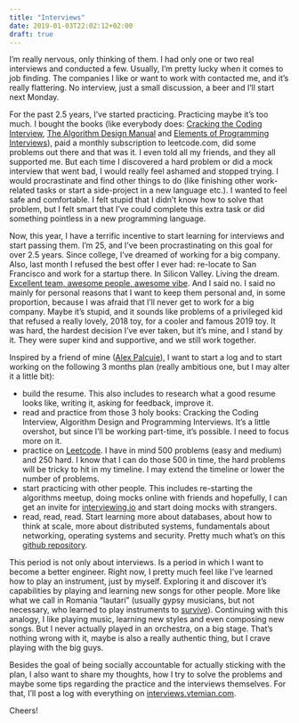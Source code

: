```yaml
---
title: "Interviews"
date: 2019-01-03T22:02:12+02:00
draft: true
---
```


I’m really nervous, only thinking of them. I had only one or two real interviews and conducted a few. Usually, I’m pretty lucky when it comes to job finding. The companies I like or want to work with contacted me, and it’s really flattering. No interview, just a small discussion, a beer and I’ll start next Monday.

For the past 2.5 years, I’ve started practicing. Practicing maybe it’s too much. I bought the books (like everybody does: [Cracking the Coding Interview](https://www.amazon.com/0984782850-983056789626-Cracking-Coding-Interview/dp/B07F16D3BG/ref=pd_lpo_sbs_14_t_1?_encoding=UTF8&psc=1&refRID=RD27GF1B4JP3R14XH98M), [The Algorithm Design Manual](https://www.amazon.com/Algorithm-Design-Manual-Steven-Skiena/dp/1849967202/ref=sr_1_2?ie=UTF8&qid=1546546500&sr=8-2&keywords=Algorithm+Design) and [Elements of Programming Interviews](https://www.amazon.com/Elements-Programming-Interviews-Questions-Tsung-Hsien/dp/B00C7F0V3W/ref=sr_1_6?ie=UTF8&qid=1546546537&sr=8-6&keywords=elements+of+Programming+Interviews)), paid a monthly subscription to leetcode.com, did some problems out there and that was it. I even told all my friends, and they all supported me. But each time I discovered a hard problem or did a mock interview that went bad, I would really feel ashamed and stopped trying. I would procrastinate and find other things to do (like finishing other work-related tasks or start a side-project in a new language etc.).
I wanted to feel safe and comfortable. I felt stupid that I didn’t know how to solve that problem, but I felt smart that I’ve could complete this extra task or did something pointless in a new programming language.

Now, this year, I have a terrific incentive to start learning for interviews and start passing them. I’m 25, and I’ve been procrastinating on this goal for over 2.5 years. Since college, I’ve dreamed of working for a big company. Also, last month I refused the best offer I ever had: re-locate to San Francisco and work for a startup there. In Silicon Valley. Living the dream. [Excellent team, awesome people, awesome vibe](https://gorgias.io/). And I said no. I said no mainly for personal reasons that I want to keep them personal and, in some proportion, because I was afraid that I’ll never get to work for a big company. Maybe it’s stupid, and it sounds like problems of a privileged kid that refused a really lovely, 2018 toy, for a cooler and famous 2019 toy. It was hard, the hardest decision I’ve ever taken, but it’s mine, and I stand by it. They were super kind and supportive, and we still work together.

Inspired by a friend of mine ([Alex Palcuie](https://interviews.palcu.ro/)), I want to start a log and to start working on the following 3 months plan (really ambitious one, but I may alter it a little bit):

* build the resume. This also includes to research what a good resume looks like, writing it, asking for feedback, improve it.
* read and practice from those 3 holy books: Cracking the Coding Interview, Algorithm Design and Programming Interviews. It’s a little overshot, but since I’ll be working part-time, it’s possible. I need to focus more on it.
* practice on [Leetcode](https://leetcode.com/). I have in mind 500 problems (easy and medium) and 250 hard. I know that I can do those 500 in time, the hard problems will be tricky to hit in my timeline. I may extend the timeline or lower the number of problems.
* start practicing with other people. This includes re-starting the algorithms meetup, doing mocks online with friends and hopefully, I can get an invite for [interviewing.io](https://interviewing.io/) and start doing mocks with strangers.
* read, read, read. Start learning more about databases, about how to think at scale, more about distributed systems, fundamentals about networking, operating systems and security. Pretty much what’s on this [github repository](https://github.com/checkcheckzz/system-design-interview).

This period is not only about interviews. Is a period in which I want to become a better engineer. Right now, I pretty much feel like I’ve learned how to play an instrument, just by myself. Exploring it and discover it’s capabilities by playing and learning new songs for other people. More like what we call in Romania “lautari” (usually gypsy musicians, but not necessary, who learned to play instruments to [survive](https://www.youtube.com/watch?v=joDtKv62V9c)). Continuing with this analogy, I like playing music, learning new styles and even composing new songs. But I never actually played in an orchestra, on a big stage. That’s nothing wrong with it, maybe is also a really authentic thing, but I crave playing with the big guys.

Besides the goal of being socially accountable for actually sticking with the plan, I also want to share my thoughts, how I try to solve the problems and maybe some tips regarding the practice and the interviews themselves. For that, I’ll post a log with everything on [interviews.vtemian.com](interviews.vtemian.com).

Cheers!
